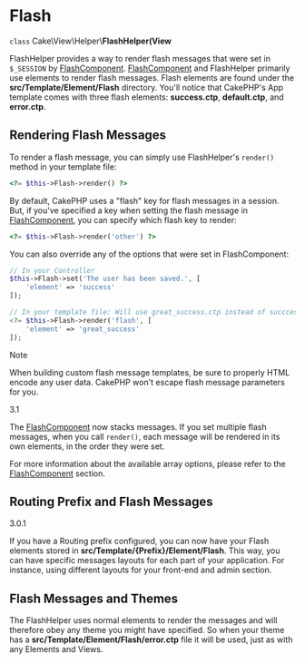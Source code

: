 # Flash

`class` Cake\\View\\Helper\\**FlashHelper(View**

FlashHelper provides a way to render flash messages that were set in
`$_SESSION` by [FlashComponent](components/flash.md).
[FlashComponent](components/flash.md) and FlashHelper
primarily use elements to render flash messages. Flash elements are found under
the **src/Template/Element/Flash** directory. You'll notice that CakePHP's App
template comes with three flash elements: **success.ctp**, **default.ctp**, and
**error.ctp**.

## Rendering Flash Messages

To render a flash message, you can simply use FlashHelper's `render()`
method in your template file:

``` php
<?= $this->Flash->render() ?>
```

By default, CakePHP uses a "flash" key for flash messages in a session. But, if
you've specified a key when setting the flash message in
[FlashComponent](components/flash.md), you can specify which
flash key to render:

``` php
<?= $this->Flash->render('other') ?>
```

You can also override any of the options that were set in FlashComponent:

``` php
// In your Controller
$this->Flash->set('The user has been saved.', [
    'element' => 'success'
]);

// In your template file: Will use great_success.ctp instead of succcess.ctp
<?= $this->Flash->render('flash', [
    'element' => 'great_success'
]);
```

> [!NOTE]
> When building custom flash message templates, be sure to properly HTML
> encode any user data. CakePHP won't escape flash message parameters for you.

<div class="versionadded">

3.1

The [FlashComponent](components/flash.md) now
stacks messages. If you set multiple flash messages, when you call
`render()`, each message will be rendered in its own elements, in the
order they were set.

</div>

For more information about the available array options, please refer to the
[FlashComponent](components/flash.md) section.

## Routing Prefix and Flash Messages

<div class="versionadded">

3.0.1

</div>

If you have a Routing prefix configured, you can now have your Flash elements
stored in **src/Template/{Prefix}/Element/Flash**. This way, you can have
specific messages layouts for each part of your application. For instance, using
different layouts for your front-end and admin section.

## Flash Messages and Themes

The FlashHelper uses normal elements to render the messages and will therefore
obey any theme you might have specified. So when your theme has a
**src/Template/Element/Flash/error.ctp** file it will be used, just as with any
Elements and Views.
